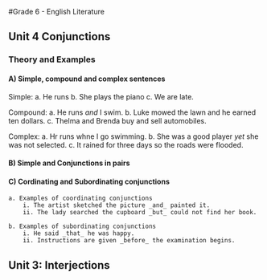 #Grade 6 - English Literature

## Unit 4 Conjunctions

### Theory and Examples

#### A) Simple, compound and complex sentences

   Simple:
   a. He runs
   b. She plays the piano
   c. We are late.

   Compound:
   a. He runs *and* I swim.
   b. Luke mowed the lawn and he earned ten dollars.
   c. Thelma and Brenda buy and sell automobiles.

   Complex:
   a. Hr runs whne I go swimming.
   b. She was a good player *yet* she was not selected.
   c. It rained for three days so the roads were flooded.

#### B) Simple and Conjunctions in pairs

#### C) Cordinating and Subordinating conjunctions
    a. Examples of coordinating conjunctions
        i. The artist sketched the picture _and_ painted it.
        ii. The lady searched the cupboard _but_ could not find her book.

    b. Examples of subordinating conjunctions
        i. He said _that_ he was happy.
        ii. Instructions are given _before_ the examination begins.
        
## Unit 3: Interjections
